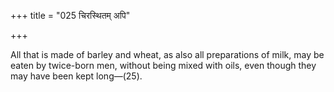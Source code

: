 +++
title = "025 चिरस्थितम् अपि"

+++

All that is made of barley and wheat, as also all preparations of milk, may be eaten by twice-born men, without being mixed with oils, even though they may have been kept long—(25).